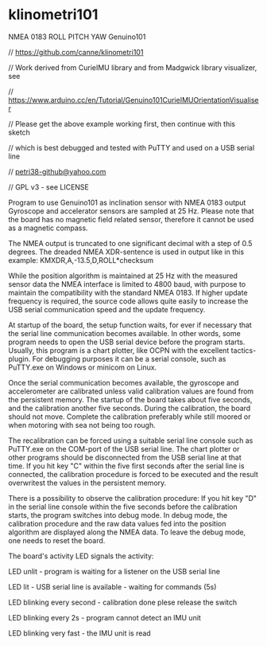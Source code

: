 # klinometri101
NMEA 0183 ROLL PITCH YAW Genuino101

// https://github.com/canne/klinometri101

// Work derived from CurieIMU library and from Madgwick library visualizer, see

// https://www.arduino.cc/en/Tutorial/Genuino101CurieIMUOrientationVisualiser

// Please get the above example working first, then continue with this sketch

// which is best debugged and tested with PuTTY and used on a USB serial line 

// petri38-github@yahoo.com

// GPL v3 - see LICENSE

Program to use Genuino101 as inclination sensor with NMEA 0183 output
Gyroscope and accelerator sensors are sampled at 25 Hz.
Please note that the board has no magnetic field related sensor,
therefore it cannot be used as a magnetic compass.

The NMEA output is truncated to one significant decimal with a step of
0.5 degrees. The dreaded NMEA XDR-sentence is used in output
like in this example: KMXDR,A,-13.5,D,ROLL*checksum

While the position algorithm is maintained at 25 Hz with the measured
sensor data the NMEA interface is limited to 4800 baud, with purpose
to maintain the compatibility with the standard NMEA 0183. If higher
update frequency is required, the source code allows quite easily to
increase the USB serial communication speed and the update frequency.

At startup of the board, the setup function waits, for ever if necessary
that the serial line communication becomes available. In other words,
some program needs to open the USB serial device before the program starts.
Usually, this program is a chart plotter, like OCPN with the excellent
tactics-plugin. For debugging purposes it can be a serial console, such
as PuTTY.exe on Windows or minicom on Linux.

Once the serial communication becomes available, the gyroscope and
accelerometer are calibrated unless valid calibration values are found
from the persistent memory. The startup of the board takes about five
seconds, and the calibration another five seconds. During the calibration,
the board should not move. Complete the calibration preferably
while still moored or when motoring with sea not being too rough.

The recalibration can be forced using a suitable serial line console
such as PuTTY.exe on the COM-port of the USB serial line. The chart
plotter or other programs should be disconnected from the USB serial
line at that time. If you hit key "C" within the five first seconds
after the serial line is connected, the calibration procedure is
forced to be executed and the result overwritest the values in the
persistent memory.

There is a possibility to observe the calibration procedure:
If you hit key "D" in the serial line console within the five seconds
before the calibration starts, the program switches into debug mode.
In debug mode, the calibration procedure and the raw data values fed
into the position algorithm are displayed along the NMEA data. To
leave the debug mode, one needs to reset the board.

The board's activity LED signals the activity:

LED unlit - program is waiting for a listener on the USB serial line

LED lit - USB serial line is available - waiting for commands (5s)

LED blinking every second - calibration done plese release the switch

LED blinking every 2s - program cannot detect an IMU unit

LED blinking very fast - the IMU unit is read




